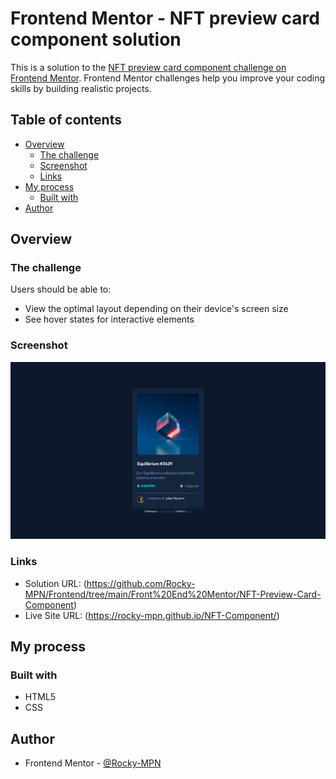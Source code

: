 # Frontend Mentor - NFT preview card component solution

This is a solution to the [NFT preview card component challenge on Frontend Mentor](https://www.frontendmentor.io/challenges/nft-preview-card-component-SbdUL_w0U). Frontend Mentor challenges help you improve your coding skills by building realistic projects. 

## Table of contents

- [Overview](#overview)
  - [The challenge](#the-challenge)
  - [Screenshot](#screenshot)
  - [Links](#links)
- [My process](#my-process)
  - [Built with](#built-with)
- [Author](#author)


## Overview

### The challenge

Users should be able to:

- View the optimal layout depending on their device's screen size
- See hover states for interactive elements

### Screenshot

![](./design/screenshot.png)



### Links

- Solution URL: (https://github.com/Rocky-MPN/Frontend/tree/main/Front%20End%20Mentor/NFT-Preview-Card-Component)
- Live Site URL: (https://rocky-mpn.github.io/NFT-Component/)

## My process

### Built with

- HTML5
- CSS


## Author

- Frontend Mentor - [@Rocky-MPN](https://www.frontendmentor.io/profile/Rocky-MPN)
